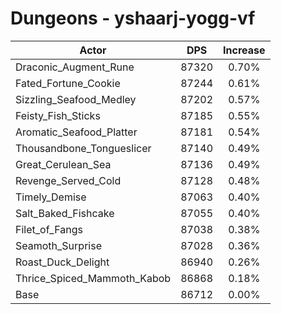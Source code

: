 # Dungeons - yshaarj-yogg-vf
| Actor | DPS | Increase |
|---|:---:|:---:|
|Draconic_Augment_Rune|87320|0.70%|
|Fated_Fortune_Cookie|87244|0.61%|
|Sizzling_Seafood_Medley|87202|0.57%|
|Feisty_Fish_Sticks|87185|0.55%|
|Aromatic_Seafood_Platter|87181|0.54%|
|Thousandbone_Tongueslicer|87140|0.49%|
|Great_Cerulean_Sea|87136|0.49%|
|Revenge_Served_Cold|87128|0.48%|
|Timely_Demise|87063|0.40%|
|Salt_Baked_Fishcake|87055|0.40%|
|Filet_of_Fangs|87038|0.38%|
|Seamoth_Surprise|87028|0.36%|
|Roast_Duck_Delight|86940|0.26%|
|Thrice_Spiced_Mammoth_Kabob|86868|0.18%|
|Base|86712|0.00%|
